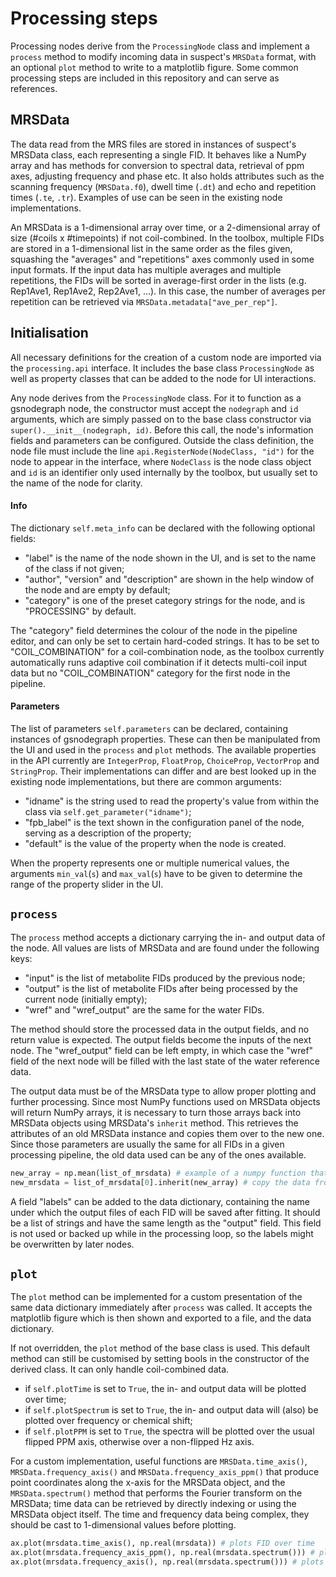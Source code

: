 # Processing steps
Processing nodes derive from the `ProcessingNode` class and implement a `process` method to modify incoming data in suspect's `MRSData` format, with an optional `plot` method to write to a matplotlib figure. Some common processing steps are included in this repository and can serve as references.

## MRSData
The data read from the MRS files are stored in instances of suspect's MRSData class, each representing a single FID. It behaves like a NumPy array and has methods for conversion to spectral data, retrieval of ppm axes, adjusting frequency and phase etc. It also holds attributes such as the scanning frequency (`MRSData.f0`), dwell time (`.dt`) and echo and repetition times (`.te`, `.tr`). Examples of use can be seen in the existing node implementations.

An MRSData is a 1-dimensional array over time, or a 2-dimensional array of size (#coils x #timepoints) if not coil-combined. In the toolbox, multiple FIDs are stored in a 1-dimensional list in the same order as the files given, squashing the "averages" and "repetitions" axes commonly used in some input formats. If the input data has multiple averages and multiple repetitions, the FIDs will be sorted in average-first order in the lists (e.g. Rep1Ave1, Rep1Ave2, Rep2Ave1, ...). In this case, the number of averages per repetition can be retrieved via `MRSData.metadata["ave_per_rep"]`.

## Initialisation
All necessary definitions for the creation of a custom node are imported via the `processing.api` interface. It includes the base class `ProcessingNode` as well as property classes that can be added to the node for UI interactions.

Any node derives from the `ProcessingNode` class. For it to function as a gsnodegraph node, the constructor must accept the `nodegraph` and `id` arguments, which are simply passed on to the base class constructor via `super().__init__(nodegraph, id)`. Before this call, the node's information fields and parameters can be configured. Outside the class definition, the node file must include the line `api.RegisterNode(NodeClass, "id")` for the node to appear in the interface, where `NodeClass` is the node class object and `id` is an identifier only used internally by the toolbox, but usually set to the name of the node for clarity.

#### Info
The dictionary `self.meta_info` can be declared with the following optional fields:
- "label" is the name of the node shown in the UI, and is set to the name of the class if not given;
- "author", "version" and "description" are shown in the help window of the node and are empty by default;
- "category" is one of the preset category strings for the node, and is "PROCESSING" by default.

The "category" field determines the colour of the node in the pipeline editor, and can only be set to certain hard-coded strings. It has to be set to "COIL_COMBINATION" for a coil-combination node, as the toolbox currently automatically runs adaptive coil combination if it detects multi-coil input data but no "COIL_COMBINATION" category for the first node in the pipeline.

#### Parameters
The list of parameters `self.parameters` can be declared, containing instances of gsnodegraph properties. These can then be manipulated from the UI and used in the `process` and `plot` methods. The available properties in the API currently are `IntegerProp`, `FloatProp`, `ChoiceProp`, `VectorProp` and `StringProp`. Their implementations can differ and are best looked up in the existing node implementations, but there are common arguments:
- "idname" is the string used to read the property's value from within the class via `self.get_parameter("idname")`;
- "fpb_label" is the text shown in the configuration panel of the node, serving as a description of the property;
- "default" is the value of the property when the node is created.

When the property represents one or multiple numerical values, the arguments `min_val`(`s`) and `max_val`(`s`) have to be given to determine the range of the property slider in the UI.

## `process`
The `process` method accepts a dictionary carrying the in- and output data of the node. All values are lists of MRSData and are found under the following keys:
- "input" is the list of metabolite FIDs produced by the previous node;
- "output" is the list of metabolite FIDs after being processed by the current node (initially empty);
- "wref" and "wref_output" are the same for the water FIDs.

The method should store the processed data in the output fields, and no return value is expected. The output fields become the inputs of the next node. The "wref_output" field can be left empty, in which case the "wref" field of the next node will be filled with the last state of the water reference data.

The output data must be of the MRSData type to allow proper plotting and further processing. Since most NumPy functions used on MRSData objects will return NumPy arrays, it is necessary to turn those arrays back into MRSData objects using MRSData's `inherit` method. This retrieves the attributes of an old MRSData instance and copies them over to the new one. Since those parameters are usually the same for all FIDs in a given processing pipeline, the old data used can be any of the ones available.
```python
new_array = np.mean(list_of_mrsdata) # example of a numpy function that returns an array
new_mrsdata = list_of_mrsdata[0].inherit(new_array) # copy the data from any (the first) old instance to create a new one
```

A field "labels" can be added to the data dictionary, containing the name under which the output files of each FID will be saved after fitting. It should be a list of strings and have the same length as the "output" field. This field is not used or backed up while in the processing loop, so the labels might be overwritten by later nodes.

## `plot`
The `plot` method can be implemented for a custom presentation of the same data dictionary immediately after `process` was called. It accepts the matplotlib figure which is then shown and exported to a file, and the data dictionary.

If not overridden, the `plot` method of the base class is used. This default method can still be customised by setting bools in the constructor of the derived class. It can only handle coil-combined data.
- if `self.plotTime` is set to `True`, the in- and output data will be plotted over time;
- if `self.plotSpectrum` is set to `True`, the in- and output data will (also) be plotted over frequency or chemical shift;
- if `self.plotPPM` is set to `True`, the spectra will be plotted over the usual flipped PPM axis, otherwise over a non-flipped Hz axis.

For a custom implementation, useful functions are `MRSData.time_axis()`, `MRSData.frequency_axis()` and `MRSData.frequency_axis_ppm()` that produce point coordinates along the x-axis for the MRSData object, and the `MRSData.spectrum()` method that performs the Fourier transform on the MRSData; time data can be retrieved by directly indexing or using the MRSData object itself. The time and frequency data being complex, they should be cast to 1-dimensional values before plotting.
```python
ax.plot(mrsdata.time_axis(), np.real(mrsdata)) # plots FID over time
ax.plot(mrsdata.frequency_axis_ppm(), np.real(mrsdata.spectrum())) # plots spectrum over flipped PPM
ax.plot(mrsdata.frequency_axis(), np.real(mrsdata.spectrum())) # plots spectrum over Hz
```